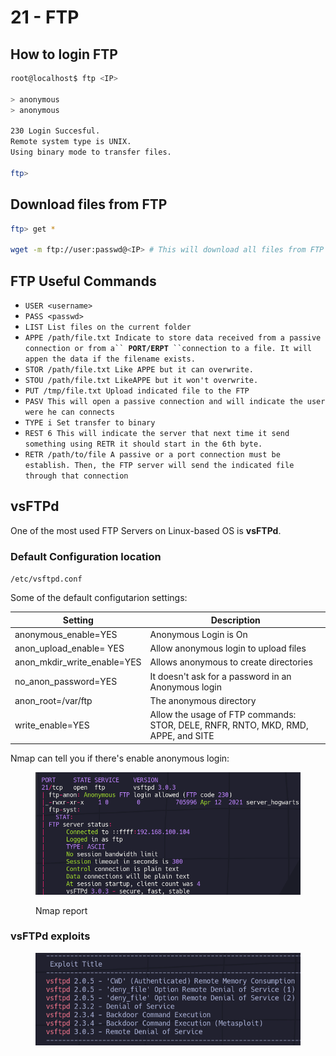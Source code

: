 # 21 - FTP

## How to login FTP

```bash
root@localhost$ ftp <IP>

> anonymous
> anonymous

230 Login Succesful.
Remote system type is UNIX.
Using binary mode to transfer files.

ftp>
```

## Download files from FTP

```bash
ftp> get *

wget -m ftp://user:passwd@<IP> # This will download all files from FTP
```

## FTP Useful Commands

* `USER <username>`
* `PASS <passwd>`
* `LIST List files on the current folder`
* `APPE /path/file.txt Indicate to store data received from a passive connection or from a`` `**`PORT/ERPT`**` ``connection to a file. It will appen the data if the filename exists.`
* `STOR /path/file.txt Like APPE but it can overwrite.`
* `STOU /path/file.txt LikeAPPE but it won't overwrite.`
* `PUT /tmp/file.txt Upload indicated file to the FTP`
* `PASV This will open a passive connection and will indicate the user were he can connects`
* `TYPE i Set transfer to binary`
* `REST 6 This will indicate the server that next time it send something using RETR it should start in the 6th byte.`
* `RETR /path/to/file A passive or a port connection must be establish. Then, the FTP server will send the indicated file through that connection`

## vsFTPd

One of the most used FTP Servers on Linux-based OS is **vsFTPd**.

### Default Configuration location

`/etc/vsftpd.conf`

Some of the default configutarion settings:

| Setting                        | Description                                                                       |
| ------------------------------ | --------------------------------------------------------------------------------- |
| anonymous\_enable=YES          | Anonymous Login is On                                                             |
| anon\_upload\_enable= YES      | Allow anonymous login to upload files                                             |
| anon\_mkdir\_write\_enable=YES | Allows anonymous to create directories                                            |
| no\_anon\_password=YES         | It doesn't ask for a password in an Anonymous login                               |
| anon\_root=/var/ftp            | The anonymous directory                                                           |
| write\_enable=YES              | Allow the usage of FTP commands: STOR, DELE, RNFR, RNTO, MKD, RMD, APPE, and SITE |

Nmap can tell you if there's enable anonymous login:

<figure><img src="../.gitbook/assets/image (4).png" alt=""><figcaption><p>Nmap report</p></figcaption></figure>

### vsFTPd exploits

<figure><img src="../.gitbook/assets/image (1).png" alt=""><figcaption></figcaption></figure>
